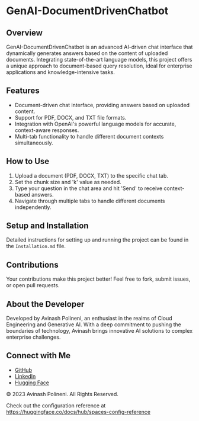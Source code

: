# GenAI-DocumentDrivenChatbot

## Overview
GenAI-DocumentDrivenChatbot is an advanced AI-driven chat interface that dynamically generates answers based on the content of uploaded documents. Integrating state-of-the-art language models, this project offers a unique approach to document-based query resolution, ideal for enterprise applications and knowledge-intensive tasks.

## Features
- Document-driven chat interface, providing answers based on uploaded content.
- Support for PDF, DOCX, and TXT file formats.
- Integration with OpenAI's powerful language models for accurate, context-aware responses.
- Multi-tab functionality to handle different document contexts simultaneously.



## How to Use
1. Upload a document (PDF, DOCX, TXT) to the specific chat tab.
2. Set the chunk size and 'k' value as needed.
3. Type your question in the chat area and hit 'Send' to receive context-based answers.
4. Navigate through multiple tabs to handle different documents independently.

## Setup and Installation
Detailed instructions for setting up and running the project can be found in the `Installation.md` file.

## Contributions
Your contributions make this project better! Feel free to fork, submit issues, or open pull requests.

## About the Developer
Developed by Avinash Polineni, an enthusiast in the realms of Cloud Engineering and Generative AI. With a deep commitment to pushing the boundaries of technology, Avinash brings innovative AI solutions to complex enterprise challenges.

## Connect with Me
- [GitHub](https://github.com/polineniavinash)
- [LinkedIn](https://linkedin.com/in/avinash-polineni/)
- [Hugging Face](https://huggingface.co/AvinashPolineni)

© 2023 Avinash Polineni. All Rights Reserved.

Check out the configuration reference at https://huggingface.co/docs/hub/spaces-config-reference
